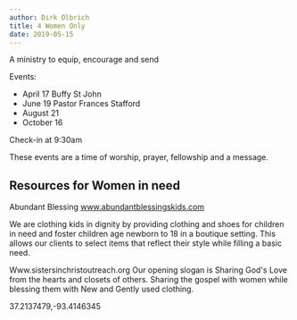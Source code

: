 ```yaml
---
author: Dirk Olbrich
title: 4 Women Only
date: 2019-05-15
---
```



A ministry to equip, encourage and send

Events:
- April 17 Buffy St John
- June 19 Pastor Frances Stafford
- August 21
- October 16

Check-in at 9:30am

These events are a time of worship, prayer, fellowship and a message.

## Resources for Women in need

Abundant Blessing
www.abundantblessingskids.com

We are clothing kids in dignity by providing clothing and shoes for children in need and foster children age newborn to 18 in a boutique setting. This allows our clients to select items that reflect their style while filling a basic need.

Www.sistersinchristoutreach.org
Our opening  slogan is 
Sharing God's Love from the hearts and closets of others. 
Sharing the gospel with women while blessing them with New and Gently used clothing. 

37.2137479,-93.4146345